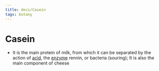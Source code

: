 ```yaml
---
title: docs/Casein
tags: botany
---
```


# Casein
- It is the main protein of milk, from which it can be separated by the action of [acid](docs/Acid.md), the [enzyme](docs/Enzyme.md) rennin, or bacteria (souring); It is also the main component of cheese